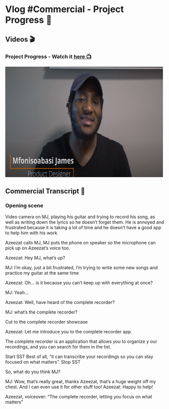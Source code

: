 # Vlog #Commercial - Project Progress :movie_camera:

## Videos :clapper:

### Project Progress - Watch it [here :tv:](https://www.youtube.com/watch?v=dXORi3FTZzo&feature=emb_logo&ab_channel=NotAToaster94)
[<img src="https://github.com/NotJustCode3/The_Complete_Recorder/blob/develop/Miscellaneous/Vlog1_thumbnail.png" width="500" height="350">](https://www.youtube.com/watch?v=dXORi3FTZzo&feature=emb_logo&ab_channel=NotAToaster94)

## Commercial Transcript :scroll:

### Opening scene

Video camera on MJ, playing his guitar and trying to record his song, as well as writing down the lyrics so he doesn’t forget them. He is annoyed and frustrated because it is taking a lot of time and he doesn’t have a good app to help him with his work.

Azeezat calls MJ, MJ puts the phone on speaker so the microphone can pick up on Azeezat’s voice too.

Azeezat: Hey MJ, what’s up?

MJ: I’m okay, just a bit frustrated, I’m trying to write some new songs and practice my guitar at the same time

Azeezat: Oh… is it because you can’t keep up with everything at once?

MJ: Yeah…

Azeezat: Well, have heard of the complete recorder?

MJ: what’s the complete recorder?

Cut to the complete recorder showcase

Azeezat: 
Let me introduce you to the complete recorder app.

The complete recorder is an application that allows you to organize y our recordings, and you can search for them in the list. 

Start SST
Best of all, “it can transcribe your recordings so you can stay focused on what matters”. 
Stop SST

So, what do you think MJ?

MJ: Wow, that’s really great, thanks Azeezat, that’s a huge weight off my chest. And I can even use it for other stuff too!
Azeezat: Happy to help! 

Azeezat, voiceover: “The complete recorder, letting you focus on what matters”



    
   
  
